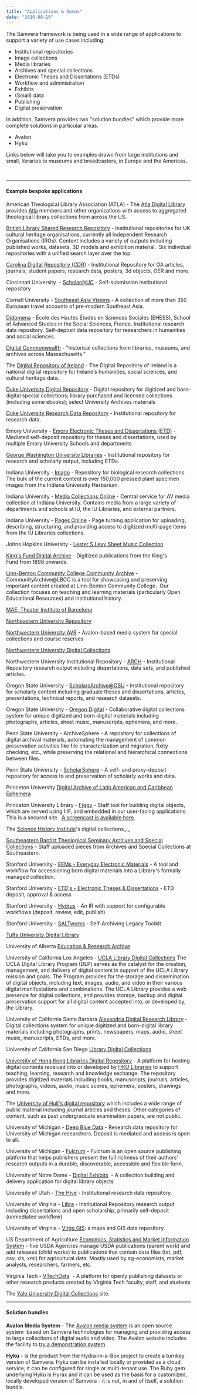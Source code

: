 ```yaml
---
title: "Applications & Demos"
date: "2016-08-19"
---
```


The Samvera framework is being used in a wide range of applications to support a variety of use cases including:

- Institutional repositories
- Image collections
- Media libraries
- Archives and special collections
- Electronic Theses and Dissertations (ETDs)
- Workflow and administration
- Exhibits
- (Small) data
- Publishing
- Digital preservation

In addition, Samvera provides two "solution bundles" which provide more complete solutions in particular areas.

- Avalon
- Hyku

Links below will take you to examples drawn from large institutions and small, libraries to museums and broadcasters, in Europe and the Americas.

 

* * *

#### Example bespoke applications

American Theological Library Association (ATLA) - The [Atla Digital Library](https://dl.atla.com/) provides [Atla](https://www.atla.com/) members and other organizations with access to aggregated theological library collections from across the US.

[British Library Shared Research Repository](https://iro.bl.uk/) - Institutional repositories for UK cultural heritage organisations, currently all Independent Research Organisations (IROs). Content includes a variety of outputs including published works, datasets, 3D models and exhibition material.  Six individual repositories with a unified search layer over the top.

[Carolina Digital Repository (CDR)](https://cdr.lib.unc.edu/) - Institutional Repository for OA articles, journals, student papers, research data, posters, 3d objects, OER and more.

Cincinnati University  - [Scholar@UC](https://scholar.uc.edu/) - Self-submission institutional repository

Cornell University - [Southeast Asia Visions](http://seasiavisions.library.cornell.edu/) - A collection of more than 350 European travel accounts of pre-modern Southeast Asia.

[Didómena](https://didomena.ehess.fr/) - École des Hautes Études en Sciences Sociales (EHESS), School of Advanced Studies in the Social Sciences, France. Institutional research data repository. Self-deposit data repository for researchers in humanities and social sciences.

[Digital Commonwealth](https://www.digitalcommonwealth.org/) - "historical collections from libraries, museums, and archives across Massachusetts."

The [Digital Repository of Ireland](https://repository.dri.ie/) - The Digital Repository of Ireland is a national digital repository for Ireland’s humanities, social sciences, and cultural heritage data.

[Duke University Digital Repository](https://repository.duke.edu/) - Digital repository for digitized and born-digital special collections; library purchased and licensed collections (including some ebooks); select University Archives materials

[Duke University Research Data Repository](https://research.repository.duke.edu/) - Institutional repository for research data.

Emory University - [Emory Electronic Theses and Dissertations (ETD)](https://etd.library.emory.edu/) - Mediated self-deposit repository for theses and dissertations, used by multiple Emory University Schools and departments

[George Washington University Libraries](https://scholarspace.library.gwu.edu/) - Institutional repository for research and scholarly output, including ETDs.

Indiana University - [Imago](http://imago.indiana.edu/catalog) - Repository for biological research collections. The bulk of the current content is over 150,000 pressed plant specimen images from the Indiana University Herbarium.

Indiana University - [Media Collections Online](https://media.dlib.indiana.edu/) - Central service for AV media collection at Indiana University. Contains media from a large variety of departments and schools at IU, the IU Libraries, and external partners.

Indiana University - [Pages Online](https://pages.dlib.indiana.edu/catalog) - Page turning application for uploading, describing, structuring, and providing access to digitized multi-page items from the IU Libraries collections.

Johns Hopkins University - [Lester S Levy Sheet Music Collection](http://levysheetmusic.mse.jhu.edu/)

[King's Fund Digital Archive](https://archive.kingsfund.org.uk/) - Digitized publications from the King's Fund from 1898 onwards.

[Linn-Benton Community College Community Archive](http://libarchive.linnbenton.edu/) - CommunityArchive@LBCC is a tool for showcasing and preserving important content created at Linn-Benton Community College.  Our collection focuses on teaching and learning materials (particularly Open Educational Resources) and institutional history.

[MAE, Theater Institute of Barcelona](http://colleccions.cdmae.cat/)

[Northeastern University Repository](http://repository.library.northeastern.edu/)

[Northwestern University AVR](http://media.library.northwestern.edu/) - Avalon-based media system for special collections and course reserves

[Northwestern University Digital Collections](https://digitalcollections.library.northwestern.edu/)

Northwestern University Institutional Repository - [ARCH](https://arch.library.northwestern.edu/) - Institutional Repository research output including dissertations, data sets, and published articles.

Oregon State University - [ScholarsArchive@OSU](https://ir.library.oregonstate.edu/) - Institutional repository for scholarly content including graduate theses and dissertations, articles, presentations, technical reports, and research datasets.

Oregon State University - [Oregon Digital](https://oregondigital.org/) - Collaborative digital collections system for unique digitized and born-digital materials including photographs, articles, sheet music, manuscripts, ephemera, and more.

Penn State University - ArchiveSphere - A repository for collections of digital archival materials, automating the management of common preservation activities like file characterization and migration, fixity checking, etc., while preserving the relational and hierarchical connections between files.

Penn State University - [ScholarSphere](http://scholarsphere.psu.edu) - A self- and proxy-deposit repository for access to and preservation of scholarly works and data.

Princeton University [Digital Archive of Latin American and Caribbean Ephemera](http://lae.princeton.edu/)

Princeton University Library - [Figgy](https://figgy.princeton.edu/) - Staff tool for building digital objects, which are served using IIIF, and embedded in our user-facing applications.  This is a secured site.  [A screencast is available here](https://vimeo.com/334453271).

The [Science History Institute](https://digital.chemheritage.org/)'s digital collections_._

[Southeastern Baptist Theological Seminary Archives and Special Collections](https://archives.sebts.edu/) - Staff uploaded pieces from Archives and Special Collections at Southeastern.

Stanford University - [EEMs - Everyday Electronic Materials](http://lib.stanford.edu/eems) - A tool and workflow for accessioning born digital materials into a Library's formally managed collection.

Stanford University - [ETD's - Electronic Theses & Dissertations](http://library.stanford.edu/about_sulair/special_projects/stanford_etd_project.html) - ETD deposit, approval & access

Stanford University - [Hydrus](http://sdr.stanford.edu/) - An IR with support for configurable workflows (deposit, review, edit, publish)

Stanford University - [SALTworks](http://saltworks.stanford.edu/) - Self-Archiving Legacy Toolkit

[Tufts University Digital Library](http://dl.tufts.edu/)

University of Alberta [Education & Research Archive](https://era.library.ualberta.ca/)

University of California Los Angeles - [UCLA Library Digital Collections](https://ursus.library.ucla.edu/) The UCLA Digital Library Program (DLP) serves as the catalyst for the creation, management, and delivery of digital content in support of the UCLA Library mission and goals. The Program provides for the storage and dissemination of digital objects, including text, images, audio, and video in their various digital manifestations and combinations. The UCLA Library provides a web presence for digital collections, and provides storage, backup and digital preservation support for all digital content accepted into, or developed by, the Library.

University of California Santa Barbara [Alexandria Digital Research Library](https://www.alexandria.ucsb.edu/) - Digital collections system for unique digitized and born-digital library materials including photographs, prints, newspapers, maps, audio, sheet music, manuscripts, ETDs, and more.

University of California San Diego [Library Digital Collections](https://library.ucsd.edu/dc)

[University of Hong Kong Libraries Digital Repository](https://digitalrepository.lib.hku.hk/) - A platform for hosting digital contents received into or developed by [HKU Libraries](https://lib.hku.hk/) to support teaching, learning, research and knowledge exchange. The repository provides digitized materials including books, manuscripts, journals, articles, photographs, videos, audio, music scores, ephemera, posters, drawings and more.

The [University of Hull's digital repository](https://hydra.hull.ac.uk/) which includes a wide range of public material including journal articles and theses. Other categories of content, such as past undergraduate examination papers, are not public.

University of Michigan - [Deep Blue Data](https://deepblue.lib.umich.edu/data) - Research data repository for University of Michigan researchers. Deposit is mediated and access is open to all.

University of Michigan - [Fulcrum](https://www.fulcrum.org/) - Fulcrum is an open source publishing platform that helps publishers present the full richness of their authors' research outputs in a durable, discoverable, accessible and flexible form.

University of Notre Dame - [Digital Exhibits](http://projecthydra.org/community-2-2/partners-and-more/university-of-notre-dame-2/)  - A collection building and delivery application for digital library objects

University of Utah - [The Hive](https://hive.utah.edu/) - Institutional research data repository.

University of Virginia - [Libra](http://libra.virginia.edu/) - Institutional Repository research output including dissertations and open scholarship, primarily self-deposit (unmediated workflow)

University of Virginia - [Virgo GIS](http://gis.lib.virginia.edu/): a maps and GIS data repository.

US Department of Agriculture [Economics, Statistics and Market Information System](https://usda.library.cornell.edu/?locale=en) - five USDA Agencies manage USDA publications (parent work) and add releases (child works) to publications that contain data files (txt, pdf, csv, xls, xml) for agricultural data. Mostly used by ag-economists, market analysts, researchers, farmers, etc.

Virginia Tech - [VTechData](https://data.lib.vt.edu/)  - A platform for openly publishing datasets or other research products created by Virginia Tech faculty, staff, and students

The [Yale University Digital Collections](http://findit.library.yale.edu/) site.

* * *

#### Solution bundles

**Avalon Media System** - The [Avalon media system](http://www.avalonmediasystem.org/) is an open source system  based on Samvera technologies for managing and providing access to large collections of digital audio and video. The Avalon website includes the facility to [try a demonstration system](http://www.avalonmediasystem.org/try-out-avalon).

**Hyku** - is the product from the Hydra-in-a-Box project to create a turnkey version of Samvera. Hyku can be installed locally or provided as a cloud service; it can be configured for single or multi-tenant use. The Ruby gem underlying Hyku is Hyrax and it can be used as the basis for a customized, locally developed version of Samvera - it is not, in and of itself, a solution bundle.
